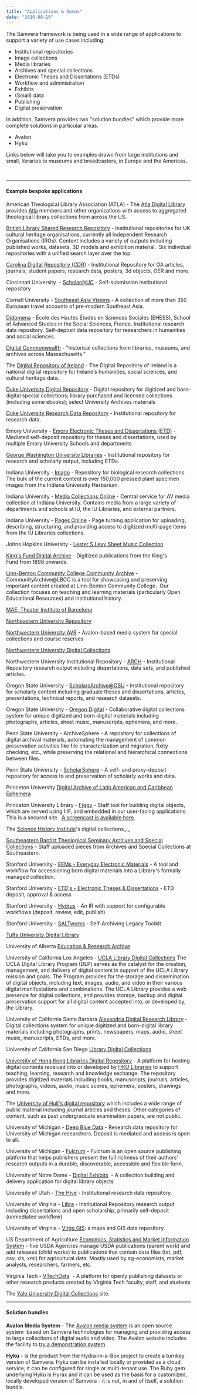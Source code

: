 ```yaml
---
title: "Applications & Demos"
date: "2016-08-19"
---
```


The Samvera framework is being used in a wide range of applications to support a variety of use cases including:

- Institutional repositories
- Image collections
- Media libraries
- Archives and special collections
- Electronic Theses and Dissertations (ETDs)
- Workflow and administration
- Exhibits
- (Small) data
- Publishing
- Digital preservation

In addition, Samvera provides two "solution bundles" which provide more complete solutions in particular areas.

- Avalon
- Hyku

Links below will take you to examples drawn from large institutions and small, libraries to museums and broadcasters, in Europe and the Americas.

 

* * *

#### Example bespoke applications

American Theological Library Association (ATLA) - The [Atla Digital Library](https://dl.atla.com/) provides [Atla](https://www.atla.com/) members and other organizations with access to aggregated theological library collections from across the US.

[British Library Shared Research Repository](https://iro.bl.uk/) - Institutional repositories for UK cultural heritage organisations, currently all Independent Research Organisations (IROs). Content includes a variety of outputs including published works, datasets, 3D models and exhibition material.  Six individual repositories with a unified search layer over the top.

[Carolina Digital Repository (CDR)](https://cdr.lib.unc.edu/) - Institutional Repository for OA articles, journals, student papers, research data, posters, 3d objects, OER and more.

Cincinnati University  - [Scholar@UC](https://scholar.uc.edu/) - Self-submission institutional repository

Cornell University - [Southeast Asia Visions](http://seasiavisions.library.cornell.edu/) - A collection of more than 350 European travel accounts of pre-modern Southeast Asia.

[Didómena](https://didomena.ehess.fr/) - École des Hautes Études en Sciences Sociales (EHESS), School of Advanced Studies in the Social Sciences, France. Institutional research data repository. Self-deposit data repository for researchers in humanities and social sciences.

[Digital Commonwealth](https://www.digitalcommonwealth.org/) - "historical collections from libraries, museums, and archives across Massachusetts."

The [Digital Repository of Ireland](https://repository.dri.ie/) - The Digital Repository of Ireland is a national digital repository for Ireland’s humanities, social sciences, and cultural heritage data.

[Duke University Digital Repository](https://repository.duke.edu/) - Digital repository for digitized and born-digital special collections; library purchased and licensed collections (including some ebooks); select University Archives materials

[Duke University Research Data Repository](https://research.repository.duke.edu/) - Institutional repository for research data.

Emory University - [Emory Electronic Theses and Dissertations (ETD)](https://etd.library.emory.edu/) - Mediated self-deposit repository for theses and dissertations, used by multiple Emory University Schools and departments

[George Washington University Libraries](https://scholarspace.library.gwu.edu/) - Institutional repository for research and scholarly output, including ETDs.

Indiana University - [Imago](http://imago.indiana.edu/catalog) - Repository for biological research collections. The bulk of the current content is over 150,000 pressed plant specimen images from the Indiana University Herbarium.

Indiana University - [Media Collections Online](https://media.dlib.indiana.edu/) - Central service for AV media collection at Indiana University. Contains media from a large variety of departments and schools at IU, the IU Libraries, and external partners.

Indiana University - [Pages Online](https://pages.dlib.indiana.edu/catalog) - Page turning application for uploading, describing, structuring, and providing access to digitized multi-page items from the IU Libraries collections.

Johns Hopkins University - [Lester S Levy Sheet Music Collection](http://levysheetmusic.mse.jhu.edu/)

[King's Fund Digital Archive](https://archive.kingsfund.org.uk/) - Digitized publications from the King's Fund from 1898 onwards.

[Linn-Benton Community College Community Archive](http://libarchive.linnbenton.edu/) - CommunityArchive@LBCC is a tool for showcasing and preserving important content created at Linn-Benton Community College.  Our collection focuses on teaching and learning materials (particularly Open Educational Resources) and institutional history.

[MAE, Theater Institute of Barcelona](http://colleccions.cdmae.cat/)

[Northeastern University Repository](http://repository.library.northeastern.edu/)

[Northwestern University AVR](http://media.library.northwestern.edu/) - Avalon-based media system for special collections and course reserves

[Northwestern University Digital Collections](https://digitalcollections.library.northwestern.edu/)

Northwestern University Institutional Repository - [ARCH](https://arch.library.northwestern.edu/) - Institutional Repository research output including dissertations, data sets, and published articles.

Oregon State University - [ScholarsArchive@OSU](https://ir.library.oregonstate.edu/) - Institutional repository for scholarly content including graduate theses and dissertations, articles, presentations, technical reports, and research datasets.

Oregon State University - [Oregon Digital](https://oregondigital.org/) - Collaborative digital collections system for unique digitized and born-digital materials including photographs, articles, sheet music, manuscripts, ephemera, and more.

Penn State University - ArchiveSphere - A repository for collections of digital archival materials, automating the management of common preservation activities like file characterization and migration, fixity checking, etc., while preserving the relational and hierarchical connections between files.

Penn State University - [ScholarSphere](http://scholarsphere.psu.edu) - A self- and proxy-deposit repository for access to and preservation of scholarly works and data.

Princeton University [Digital Archive of Latin American and Caribbean Ephemera](http://lae.princeton.edu/)

Princeton University Library - [Figgy](https://figgy.princeton.edu/) - Staff tool for building digital objects, which are served using IIIF, and embedded in our user-facing applications.  This is a secured site.  [A screencast is available here](https://vimeo.com/334453271).

The [Science History Institute](https://digital.chemheritage.org/)'s digital collections_._

[Southeastern Baptist Theological Seminary Archives and Special Collections](https://archives.sebts.edu/) - Staff uploaded pieces from Archives and Special Collections at Southeastern.

Stanford University - [EEMs - Everyday Electronic Materials](http://lib.stanford.edu/eems) - A tool and workflow for accessioning born digital materials into a Library's formally managed collection.

Stanford University - [ETD's - Electronic Theses & Dissertations](http://library.stanford.edu/about_sulair/special_projects/stanford_etd_project.html) - ETD deposit, approval & access

Stanford University - [Hydrus](http://sdr.stanford.edu/) - An IR with support for configurable workflows (deposit, review, edit, publish)

Stanford University - [SALTworks](http://saltworks.stanford.edu/) - Self-Archiving Legacy Toolkit

[Tufts University Digital Library](http://dl.tufts.edu/)

University of Alberta [Education & Research Archive](https://era.library.ualberta.ca/)

University of California Los Angeles - [UCLA Library Digital Collections](https://ursus.library.ucla.edu/) The UCLA Digital Library Program (DLP) serves as the catalyst for the creation, management, and delivery of digital content in support of the UCLA Library mission and goals. The Program provides for the storage and dissemination of digital objects, including text, images, audio, and video in their various digital manifestations and combinations. The UCLA Library provides a web presence for digital collections, and provides storage, backup and digital preservation support for all digital content accepted into, or developed by, the Library.

University of California Santa Barbara [Alexandria Digital Research Library](https://www.alexandria.ucsb.edu/) - Digital collections system for unique digitized and born-digital library materials including photographs, prints, newspapers, maps, audio, sheet music, manuscripts, ETDs, and more.

University of California San Diego [Library Digital Collections](https://library.ucsd.edu/dc)

[University of Hong Kong Libraries Digital Repository](https://digitalrepository.lib.hku.hk/) - A platform for hosting digital contents received into or developed by [HKU Libraries](https://lib.hku.hk/) to support teaching, learning, research and knowledge exchange. The repository provides digitized materials including books, manuscripts, journals, articles, photographs, videos, audio, music scores, ephemera, posters, drawings and more.

The [University of Hull's digital repository](https://hydra.hull.ac.uk/) which includes a wide range of public material including journal articles and theses. Other categories of content, such as past undergraduate examination papers, are not public.

University of Michigan - [Deep Blue Data](https://deepblue.lib.umich.edu/data) - Research data repository for University of Michigan researchers. Deposit is mediated and access is open to all.

University of Michigan - [Fulcrum](https://www.fulcrum.org/) - Fulcrum is an open source publishing platform that helps publishers present the full richness of their authors' research outputs in a durable, discoverable, accessible and flexible form.

University of Notre Dame - [Digital Exhibits](http://projecthydra.org/community-2-2/partners-and-more/university-of-notre-dame-2/)  - A collection building and delivery application for digital library objects

University of Utah - [The Hive](https://hive.utah.edu/) - Institutional research data repository.

University of Virginia - [Libra](http://libra.virginia.edu/) - Institutional Repository research output including dissertations and open scholarship, primarily self-deposit (unmediated workflow)

University of Virginia - [Virgo GIS](http://gis.lib.virginia.edu/): a maps and GIS data repository.

US Department of Agriculture [Economics, Statistics and Market Information System](https://usda.library.cornell.edu/?locale=en) - five USDA Agencies manage USDA publications (parent work) and add releases (child works) to publications that contain data files (txt, pdf, csv, xls, xml) for agricultural data. Mostly used by ag-economists, market analysts, researchers, farmers, etc.

Virginia Tech - [VTechData](https://data.lib.vt.edu/)  - A platform for openly publishing datasets or other research products created by Virginia Tech faculty, staff, and students

The [Yale University Digital Collections](http://findit.library.yale.edu/) site.

* * *

#### Solution bundles

**Avalon Media System** - The [Avalon media system](http://www.avalonmediasystem.org/) is an open source system  based on Samvera technologies for managing and providing access to large collections of digital audio and video. The Avalon website includes the facility to [try a demonstration system](http://www.avalonmediasystem.org/try-out-avalon).

**Hyku** - is the product from the Hydra-in-a-Box project to create a turnkey version of Samvera. Hyku can be installed locally or provided as a cloud service; it can be configured for single or multi-tenant use. The Ruby gem underlying Hyku is Hyrax and it can be used as the basis for a customized, locally developed version of Samvera - it is not, in and of itself, a solution bundle.
